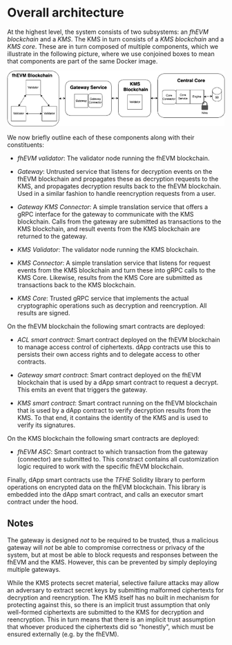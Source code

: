 # Overall architecture

At the highest level, the system consists of two subsystems: an *fhEVM blockchain* and a *KMS*. The KMS in turn consists of a *KMS blockchain* and a *KMS core*. These are in turn composed of multiple components, which we illustrate in the following picture, where we use conjoined boxes to mean that components are part of the same Docker image.

![Centralized KMS system](central.png "Centralized KMS system")

We now briefly outline each of these components along with their constituents:

- *fhEVM validator*: The validator node running the fhEVM blockchain.

- *Gateway*: Untrusted service that listens for decryption events on the fhEVM blockchain and propagates these as decryption requests to the KMS, and propagates decryption results back to the fhEVM blockchain. Used in a similar fashion to handle reencryption requests from a user.

- *Gateway KMS Connector*: A simple translation service that offers a gRPC interface for the gateway to communicate with the KMS blockchain. Calls from the gateway are submitted as transactions to the KMS blockchain, and result events from the KMS blockchain are returned to the gateway.

- *KMS Validator*: The validator node running the KMS blockchain.

- *KMS Connector*: A simple translation service that listens for request events from the KMS blockchain and turn these into gRPC calls to the KMS Core. Likewise, results from the KMS Core are submitted as transactions back to the KMS blockchain.

- *KMS Core*: Trusted gRPC service that implements the actual cryptographic operations such as decryption and reencryption. All results are signed.

On the fhEVM blockchain the following smart contracts are deployed:

- *ACL smart contract*: Smart contract deployed on the fhEVM blockchain to manage access control of ciphertexts. dApp contracts use this to persists their own access rights and to delegate access to other contracts.

- *Gateway smart contract*: Smart contract deployed on the fhEVM blockchain that is used by a dApp smart contract to request a decrypt. This emits an event that triggers the gateway.

- *KMS smart contract*: Smart contract running on the fhEVM blockchain that is used by a dApp contract to verify decryption results from the KMS. To that end, it contains the identity of the KMS and is used to verify its signatures.

On the KMS blockchain the following smart contracts are deployed:

- *fhEVM ASC*: Smart contract to which transaction from the gateway (connector) are submitted to. This constract contains all customization logic required to work with the specific fhEVM blockchain.

Finally, dApp smart contracts use the *TFHE* Solidity library to perform operations on encrypted data on the fhEVM blockchain. This library is embedded into the dApp smart contract, and calls an executor smart contract under the hood.

## Notes

The gateway is designed _not_ to be required to be trusted, thus a malicious gateway will _not_ be able to compromise correctness or privacy of the system, but at most be able to block requests and responses between the fhEVM and the KMS. However, this can be prevented by simply deploying multiple gateways.

While the KMS protects secret material, selective failure attacks may allow an adversary to extract secret keys by submitting malformed ciphertexts for decryption and reencryption. The KMS itself has no built in mechanism for protecting against this, so there is an implicit trust assumption that only well-formed ciphertexts are submitted to the KMS for decryption and reencryption. This in turn means that there is an implicit trust assumption that whoever produced the ciphertexts did so "honestly", which must be ensured externally (e.g. by the fhEVM).
